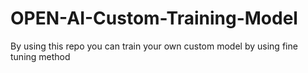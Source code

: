 # OPEN-AI-Custom-Training-Model
By using this repo you can train your own custom model by using fine tuning method 
